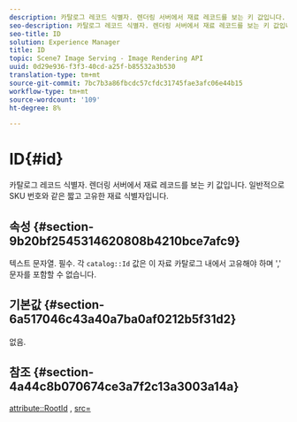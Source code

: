 ```yaml
---
description: 카탈로그 레코드 식별자. 렌더링 서버에서 재료 레코드를 보는 키 값입니다. 일반적으로 SKU 번호와 같은 짧고 고유한 재료 식별자입니다.
seo-description: 카탈로그 레코드 식별자. 렌더링 서버에서 재료 레코드를 보는 키 값입니다. 일반적으로 SKU 번호와 같은 짧고 고유한 재료 식별자입니다.
seo-title: ID
solution: Experience Manager
title: ID
topic: Scene7 Image Serving - Image Rendering API
uuid: 0d29e936-f3f3-40cd-a25f-b85532a3b530
translation-type: tm+mt
source-git-commit: 7bc7b3a86fbcdc57cfdc31745fae3afc06e44b15
workflow-type: tm+mt
source-wordcount: '109'
ht-degree: 8%

---
```



# ID{#id}

카탈로그 레코드 식별자. 렌더링 서버에서 재료 레코드를 보는 키 값입니다. 일반적으로 SKU 번호와 같은 짧고 고유한 재료 식별자입니다.

## 속성 {#section-9b20bf2545314620808b4210bce7afc9}

텍스트 문자열. 필수. 각 `catalog::Id` 값은 이 자료 카탈로그 내에서 고유해야 하며 &#39;,&#39; 문자를 포함할 수 없습니다.

## 기본값 {#section-6a517046c43a40a7ba0af0212b5f31d2}

없음.

## 참조 {#section-4a44c8b070674ce3a7f2c13a3003a14a}

[attribute::RootId](../../../../../ir-api/material-cat/image-rendering-api-ref/c-ir-material-catalog/c-ir-attributes-reference/r-ir-rootid.md#reference-54b42b7125824be593378c1accb70d5a) ,  [src=](../../../../../ir-api/http-protocol/image-rendering-api-ref/c-ir-http-protocol-ref/c-ir-http-protocol-command-reference/r-ir-src.md#reference-62c98abad22149d68d405ed6aaff8272)
